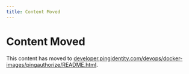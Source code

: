 ```yaml
---
title: Content Moved
---
```

# Content Moved

This content has moved to [developer.pingidentity.com/devops/docker-images/pingauthorize/README.html](https://developer.pingidentity.com/devops/docker-images/pingauthorize/README.html).
